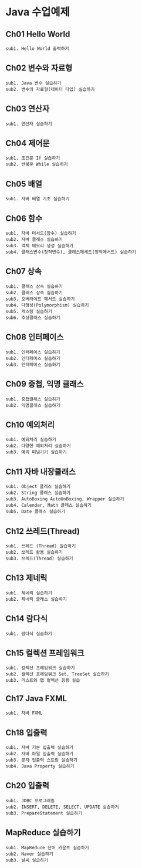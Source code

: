 # Java 수업예제

## Ch01 Hello World
```
sub1. Hello World 출력하기
```
## Ch02 변수와 자료형
```
sub1. Java 변수 실습하기
sub2. 변수의 자료형(데이터 타입) 실습하기
```
## Ch03 연산자
```
sub1. 연산자 실습하기 
```
## Ch04 제어문
```
sub1. 조건문 If 실습하기
sub2. 반복문 While 실습하기
```
## Ch05 배열
```
sub1. 자바 배열 기초 실습하기
```
## Ch06 함수
```
sub1. 자바 머서드(함수) 실습하기
sub2. 자바 클래스 실습하기
sub3. 객체 메모리 생성 실습하기
sub4. 클래스변수(정적변수), 클래스메세드(정적메서드) 실습하기
```
## Ch07 상속
```
sub1. 클래스 상속 실습하기
sub2. 클래스 상속 실습하기
sub3. 오버라이드 메서드 실습하기
sub4. 다형성(Polymorphism) 실습하기
sub5. 캐스팅 실습하기
sub6. 추상클래스 실습하기
```
## Ch08 인터페이스
```
sub1. 인터페이스 실습하기
sub2. 인터페이스 실습하기
sub3. 인터페이스 실습하기
```
## Ch09 중첩, 익명 클래스
```
sub1. 중첩클래스 실습하기
sub2. 익명클래스 실습하기
```
## Ch10 예외처리
```
sub1. 예외처리 실습하기
sub2. 다양한 예외처리 실습하기
sub3. 예외 떠넘기기 실습하기
```
## Ch11 자바 내장클래스
```
sub1. Object 클래스 실습하기
sub2. String 클래스 실습하기
sub3. AutoBoxing AutoUnBoxing, Wrapper 실습하기
sub4. Calendar, Math 클래스 실습하기
sub5. Date 클래스 실습하기
```
## Ch12 쓰레드(Thread)
```
sub1. 쓰레드 (Thread) 실습하기
sub2. 쓰레드 활용 실습하기
sub3. 쓰레드(Thread) 실습하기
```
## Ch13 제네릭
```
sub1. 제네릭 실습하기
sub2. 제네릭 클래스 실습하기
```
## Ch14 람다식
```
sub1. 람다식 실습하기
```
## Ch15 컬렉션 프레임워크
```
sub1. 컬렉션 프레임워크 실습하기
sub2. 컬렉션 프레임워크 Set, TreeSet 실습하기
sub3. 리스트와 맵 컬렉션 응용 실습
```
## Ch17 Java FXML
```
sub1. 자바 FXML
```
## Ch18 입출력
```
sub1. 자바 기본 입출력 실습하기
sub2. 자바 파일 입출력 실습하기
sub3. 문자 입출력 스트림 실습하기
sub4. Java Property 실습하기
```
## Ch20 입출력
```
sub1. JDBC 프로그래밍
sub2. INSERT, DELETE, SELECT, UPDATE 실습하기
sub3. PrepareStatement 실습하기
```
## MapReduce 실습하기
```
sub1. MapReduce 단어 카운트 실습하기
sub2. Naver 실습하기
sub3. 날씨 실습하기
```
